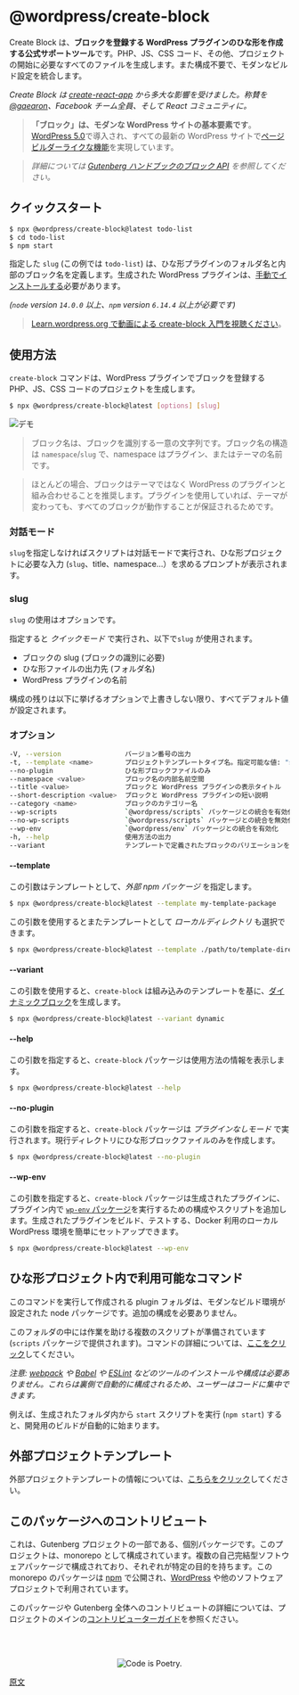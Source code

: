 <!--
# Create Block
 -->
# @wordpress/create-block

<!-- 
Create Block is an officially supported tool for scaffolding WordPress plugins with blocks. It generates PHP, JS, CSS code, and everything you need to start the project. It integrates a modern build setup with no configuration.

Create Block is an **officially supported tool for scaffolding a WordPress plugin that registers a block**. It generates PHP, JS, CSS code, and everything you need to start the project. It also integrates a modern build setup with no configuration.
 -->
Create Block は、**ブロックを登録する WordPress プラグインのひな形を作成する公式サポートツール**です。PHP、JS、CSS コード、その他、プロジェクトの開始に必要なすべてのファイルを生成します。また構成不要で、モダンなビルド設定を統合します。

<!-- 
_It is largely inspired by [create-react-app](https://create-react-app.dev/docs/getting-started). Major kudos to [@gaearon](https://github.com/gaearon), the whole Facebook team, and the React community._
 -->
_Create Block は [create-react-app](https://create-react-app.dev/docs/getting-started) から多大な影響を受けました。称賛を [@gaearon](https://github.com/gaearon)、Facebook チーム全員、そして React コミュニティに。_

<!--
## Description
 -->
<!-- 
## 説明
 -->
<!-- 
> **Blocks are the fundamental elements of modern WordPress sites**. Introduced in [WordPress 5.0](https://wordpress.org/news/2018/12/bebo/), they allow [page and post builder-like functionality](https://wordpress.org/gutenberg/) to every up-to-date WordPress website.
 -->
> **「ブロック」は、モダンな WordPress サイトの基本要素です**。[WordPress 5.0](https://wordpress.org/news/2018/12/bebo/)で導入され、すべての最新の WordPress サイトで[ページビルダーライクな機能](https://wordpress.org/gutenberg/)を実現しています。

<!-- 
> _Learn more about the [Block API at the Gutenberg HandBook](https://developer.wordpress.org/block-editor/developers/block-api/block-registration/)._
 -->
> _詳細については [Gutenberg ハンドブックのブロック API](https://developer.wordpress.org/block-editor/developers/block-api/block-registration/) を参照してください。_

<!--
## Quick start
 -->
## クイックスタート
<!--
You only need to provide the `slug` – the target location for scaffolded plugin files and the internal block name.
 -->
<!-- 
`slug` を指定するだけで作成できます。`slug` は、ひな形プラグインファイルの保管場所と、内部のブロック名になります。
 -->
```bash
$ npx @wordpress/create-block@latest todo-list
$ cd todo-list
$ npm start
```

<!--
The `slug` provided (`todo-list` in the example) defines the folder name for the scaffolded plugin and the internal block name. The WordPress plugin generated must [be installed manually](https://wordpress.org/documentation/article/manage-plugins/#manual-plugin-installation-1).
 -->
指定した `slug` (この例では `todo-list`) は、ひな形プラグインのフォルダ名と内部のブロック名を定義します。生成された WordPress プラグインは、[手動でインストールする](https://wordpress.org/documentation/article/manage-plugins/#manual-plugin-installation-1)必要があります。

<!--
_(requires `node` version `14.0.0` or above, and `npm` version `6.14.4` or above)_

It creates a WordPress plugin that you need to [install manually](https://wordpress.org/support/article/managing-plugins/#manual-plugin-installation).
 -->
<!-- 
[手動でのインストール](https://wordpress.org/support/article/managing-plugins/#manual-plugin-installation)が必要な WordPress プラグインを作成します。
 -->
<!--
[Watch a video introduction to create-block on Learn.wordpress.org](https://learn.wordpress.org/tutorial/using-the-create-block-tool/)
 -->

<!-- 
_(requires `node` version `14.0.0` or above, and `npm` version `6.14.4` or above)_
 -->
_(`node` version `14.0.0` 以上、`npm` version `6.14.4` 以上が必要です)_

<!-- 
> [Watch a video introduction to create-block on Learn.wordpress.org](https://learn.wordpress.org/tutorial/using-the-create-block-tool/)
 -->
> [Learn.wordpress.org で動画による create-block 入門を視聴ください](https://learn.wordpress.org/tutorial/using-the-create-block-tool/)。

<!-- 
## Usage
 -->
## 使用方法

<!-- 
The following command generates a project with PHP, JS, and CSS code for registering a block with a WordPress plugin.
 -->
<!-- 
次のコマンドは、WordPress プラグインでブロックを登録する PHP、JS、CSS コードのプロジェクトを生成します。
 -->
<!-- 
The `create-block` command generates a project with PHP, JS, and CSS code for registering a block with a WordPress plugin.
 -->
`create-block` コマンドは、WordPress プラグインでブロックを登録する PHP、JS、CSS コードのプロジェクトを生成します。

```bash
$ npx @wordpress/create-block@latest [options] [slug]
```

<!--
![Demo](https://user-images.githubusercontent.com/699132/103872910-4de15f00-50cf-11eb-8c74-67ca91a8c1a4.gif)
 -->
![デモ](https://user-images.githubusercontent.com/699132/103872910-4de15f00-50cf-11eb-8c74-67ca91a8c1a4.gif)

<!-- 
`[slug]` is optional. When provided, it triggers the quick mode where it is used as the block slug used for its identification, the output location for scaffolded files, and the name of the WordPress plugin. The rest of the configuration is set to all default values unless overridden with some options listed below.
 -->
<!-- 
`[slug]` はオプションです。指定するとクイックモードとなり、ブロックの slug として識別子、ひな形ファイルの出力先、WordPress プラグインの名前に使用されます。構成の残りは以下に挙げるオプションで上書きしない限り、すべてデフォルト値が設定されます。
 -->

<!-- 
> The name for a block is a unique string that identifies a block. Block Names are structured as `namespace`/`slug`, where namespace is the name of your plugin or theme.

> In most cases, we recommended pairing blocks with WordPress plugins rather than themes, because only using plugin ensures that all blocks still work when your theme changes.
 -->
> ブロック名は、ブロックを識別する一意の文字列です。ブロック名の構造は `namespace`/`slug` で、namespace はプラグイン、またはテーマの名前です。

> ほとんどの場合、ブロックはテーマではなく WordPress のプラグインと組み合わせることを推奨します。プラグインを使用していれば、テーマが変わっても、すべてのブロックが動作することが保証されるためです。

<!-- 
### Interactive Mode
 -->
### 対話モード

<!-- 
When no `slug` is provided, the script will run in interactive mode and will start prompting for the input required (`slug`, title, namespace...) to scaffold the project.
 -->
`slug`を指定しなければスクリプトは対話モードで実行され、ひな形プロジェクトに必要な入力 (`slug`、title、namespace...）を求めるプロンプトが表示されます。

<!-- 
### `slug`
 -->
### slug

<!-- 
The use of `slug` is optional.

When provided it triggers the _quick mode_, where this `slug` is used:
- as the block slug (required for its identification)
- as the output location (folder name) for scaffolded files
- as the name of the WordPress plugin.

The rest of the configuration is set to all default values unless overridden with some options listed below.
 -->
`slug` の使用はオプションです。 

指定すると _クイックモード_ で実行され、以下で`slug` が使用されます。
- ブロックの slug (ブロックの識別に必要)
- ひな形ファイルの出力先 (フォルダ名)
- WordPress プラグインの名前 

構成の残りは以下に挙げるオプションで上書きしない限り、すべてデフォルト値が設定されます。

<!-- 
### `options`
 -->
### オプション

<!--
```bash
-V, --version                output the version number
-t, --template <name>        project template type name; allowed values: "static" (default), "es5", the name of an external npm package, or the path to a local directory
--no-plugin                  scaffold block files only
--namespace <value>          internal namespace for the block name
--title <value>              display title for the block and the WordPress plugin
--short-description <value>  short description for the block and the WordPress plugin
--category <name>            category name for the block
--wp-scripts                 enable integration with `@wordpress/scripts` package
--no-wp-scripts              disable integration with `@wordpress/scripts` package
--wp-env                     enable integration with `@wordpress/env` package
-h, --help                   output usage information
--variant                    choose a block variant as defined by the template
```
 -->
```bash
-V, --version                バージョン番号の出力
-t, --template <name>        プロジェクトテンプレートタイプ名。指定可能な値: "static" (デフォルト)、"es5"、外部 npm パッケージ名、ローカルディレクトリへのパス
--no-plugin                  ひな形ブロックファイルのみ
--namespace <value>          ブロック名の内部名前空間
--title <value>              ブロックと WordPress プラグインの表示タイトル
--short-description <value>  ブロックと WordPress プラグインの短い説明
--category <name>            ブロックのカテゴリー名
--wp-scripts                 `@wordpress/scripts` パッケージとの統合を有効化
--no-wp-scripts              `@wordpress/scripts` パッケージとの統合を無効化
--wp-env                     `@wordpress/env` パッケージとの統合を有効化
-h, --help                   使用方法の出力
--variant                    テンプレートで定義されたブロックのバリエーションを選択
```

<!--
More examples:
 -->
<!-- 
サンプル:
 -->
<!--
1. Interactive mode - without giving a project name, the script will run in interactive mode giving a chance to customize the important options before generating the files.

```bash
$ npx @wordpress/create-block
```

2. External npm package – it is also possible to select an external npm package as a template.
 -->
<!-- 
#### `--template`
 -->
#### --template
<!-- 
This argument specifies an _external npm package_ as a template.
 -->
この引数はテンプレートとして、_外部 npm パッケージ_ を指定します。

```bash
$ npx @wordpress/create-block@latest --template my-template-package
```

<!-- 
This argument also allows to pick a _local directory_ as a template.
 -->
この引数を使用するとまたテンプレートとして _ローカルディレクトリ_ も選択できます。

```bash
$ npx @wordpress/create-block@latest --template ./path/to/template-directory
```

<!-- 
#### `--variant`
 -->
#### --variant

<!-- 
With this argument, `create-block` will generate a [dynamic block](https://developer.wordpress.org/block-editor/getting-started/glossary/#dynamic-block) based on the built-in template.

 -->
この引数を使用すると、`create-block` は組み込みのテンプレートを基に、[ダイナミックブロック](https://developer.wordpress.org/block-editor/getting-started/glossary/#dynamic-block)を生成します。

```bash
$ npx @wordpress/create-block@latest --variant dynamic
```
<!-- 
#### `--help`
 -->
#### --help
<!-- 
With this argument, the `create-block` package outputs usage information.
 -->
この引数を指定すると、`create-block` パッケージは使用方法の情報を表示します。

```bash
$ npx @wordpress/create-block@latest --help
```
<!-- 
#### `--no-plugin`
 -->
#### --no-plugin
<!-- 
With this argument, the `create-block` package runs in _No plugin mode_ which only scaffolds block files into the current directory.
 -->
この引数を指定すると、`create-block` パッケージは _プラグインなしモード_ で実行されます。現行ディレクトリにひな形ブロックファイルのみを作成します。

```bash
$ npx @wordpress/create-block@latest --no-plugin
```

<!-- 
1. 対話モード - プロジェクト名を指定しなければスクリプトは対話モードで動作します。コードが生成される前に、もっとも重要なオプションのいくつかをカスタマイズする機会が得られます。

```bash
$ npx @wordpress/create-block
```
2. 外部 npm パッケージ - また、テンプレートとして外部 npm パッケージも選択できます。

```bash
$ npx @wordpress/create-block --template my-template-package
```

3. ローカルテンプレートディレクトリ - また、テンプレートとしてローカルディレクトリを取ることもできます。

```bash
$ npx @wordpress/create-block --template ./path/to/template-directory
```

4. 構築済みテンプレートを元に、ダイナミックブロックを生成

```bash
$ npx @wordpress/create-block@latest --variant dynamic
```

5. ヘルプ – 使用例の情報を出力する場合は `npx` が必要です。

```bash
$ npx @wordpress/create-block@latest --help
```

6. プラグインなしのモード - また現行ディレクトリに、ひな形のブロックファイルのみを生成できます。

```bash
$ npx @wordpress/create-block@latest --no-plugin
```
 -->
<!--
When you scaffold a block, you must provide at least a `slug` name, the `namespace` which usually corresponds to either the `theme` or `plugin` name. In most cases, we recommended pairing blocks with WordPress plugins rather than themes, because only using plugin ensures that all blocks still work when your theme changes.
 -->
<!-- 
ブロックのひな形を生成する際、少なくとも `slug` 名、通常は `theme` 名や `puglin` 名のどちらかと関連する `namespace` を指定する必要があります。多くの場合ブロックは、テーマでなく、WordPress プラグインとペアにすることを推奨します。プラグインを使用していればテーマを変更されてもすべてのブロックが稼働するからです。
 -->
<!--
## Available Commands
 -->
<!--  
## 使用可能なコマンド
 -->

<!--
When bootstrapped with the `static` template (or any other project template with `wpScripts` flag enabled), you can run several commands inside the directory:
 -->
<!-- 
`static` テンプレート、または `wpScripts` フラグを有効化した他のプロジェクトテンプレートからブロックの作成を始めた場合、作成されたディレクトリの中で以下のコマンドを実行できます。
 -->
<!-- 
#### `--wp-env`
 -->
#### --wp-env

<!-- 
With this argument, the `create-block` package will add to the generated plugin the configuration and the script to run [`wp-env` package](https://developer.wordpress.org/block-editor/reference-guides/packages/packages-env/) within the plugin. This will allow you to easily set up a local WordPress environment (via Docker) for building and testing the generated plugin.
 -->
この引数を指定すると、`create-block` パッケージは生成されたプラグインに、プラグイン内で [`wp-env` パッケージ](https://ja.wordpress.org/team/handbook/block-editor/reference-guides/packages/packages-env/)を実行するための構成やスクリプトを追加します。生成されたプラグインをビルド、テストする、Docker 利用のローカル WordPress 環境を簡単にセットアップできます。

```bash
$ npx @wordpress/create-block@latest --wp-env
```

<!--
Starts the build for development. [Learn more](https://github.com/WordPress/gutenberg/tree/HEAD/packages/scripts#start).
 -->
<!-- 
開発用のビルドを開始。[詳細](https://github.com/WordPress/gutenberg/tree/HEAD/packages/scripts#start)

```bash
$ npm run build
```
 -->
<!--
Builds the code for production. [Learn more](https://github.com/WordPress/gutenberg/tree/HEAD/packages/scripts#build).
 -->
<!-- 
本番用にコードをビルド。[詳細](https://github.com/WordPress/gutenberg/tree/HEAD/packages/scripts#build)

```bash
$ npm run format
```
 -->
<!--
Formats files. [Learn more](https://github.com/WordPress/gutenberg/tree/HEAD/packages/scripts#format).
 -->
<!-- 
ファイルをフォーマット。[詳細](https://github.com/WordPress/gutenberg/tree/HEAD/packages/scripts#format)

```bash
$ npm run lint:css
```
 -->
<!--
Lints CSS files. [Learn more](https://github.com/WordPress/gutenberg/tree/HEAD/packages/scripts#lint-style).
 -->
<!-- 
CSS ファイルを lint。[詳細](https://github.com/WordPress/gutenberg/tree/HEAD/packages/scripts#lint-style)

```bash
$ npm run lint:js
```
 -->
<!--
Lints JavaScript files. [Learn more](https://github.com/WordPress/gutenberg/tree/HEAD/packages/scripts#lint-js).
 -->
<!-- 
JavaScript ファイルを lint。[詳細](https://github.com/WordPress/gutenberg/tree/HEAD/packages/scripts#lint-js)

```bash
$ npm run plugin-zip
```
 -->
<!-- 
Creates a zip file for a WordPress plugin. [Learn more](https://github.com/WordPress/gutenberg/tree/HEAD/packages/scripts#plugin-zip).
 -->
<!-- 
WordPress プラグインの zip ファイルを作成。[詳細](https://github.com/WordPress/gutenberg/tree/HEAD/packages/scripts#plugin-zip).

```bash
$ npm run packages-update
```
 -->
<!--
Updates WordPress packages to the latest version. [Learn more](https://github.com/WordPress/gutenberg/tree/HEAD/packages/scripts#packages-update).
 -->
<!-- 
WordPress パッケージを最新版に更新。[詳細](https://github.com/WordPress/gutenberg/tree/HEAD/packages/scripts#packages-update)
 -->

<!-- 
## Available commands in the scaffolded project
 -->
## ひな形プロジェクト内で利用可能なコマンド

<!-- 
The plugin folder created when executing this command, is a node package with a modern build setup that requires no configuration.

A set of scripts is available from inside that folder (provided by the `scripts` package) to make your work easier. [Click here](https://github.com/WordPress/gutenberg/tree/HEAD/packages/scripts#available-scripts) for a full description of these commands.
 -->
このコマンドを実行して作成される plugin フォルダは、モダンなビルド環境が設定された node パッケージです。追加の構成を必要ありません。

このフォルダの中には作業を助ける複数のスクリプトが準備されています (`scripts` パッケージで提供されます)。コマンドの詳細については、[ここをクリック](https://github.com/WordPress/gutenberg/tree/HEAD/packages/scripts#available-scripts)してください。

<!--
_Note: You don’t need to install or configure tools like [webpack](https://webpack.js.org), [Babel](https://babeljs.io) or [ESLint](https://eslint.org) yourself. They are preconfigured and hidden so that you can focus on coding._
 -->
_注意: [webpack](https://webpack.js.org) や [Babel](https://babeljs.io) や [ESLint](https://eslint.org) などのツールのインストールや構成は必要ありません。これらは裏側で自動的に構成されるため、ユーザーはコードに集中できます。_

<!-- 
For example, running the `start` script from inside the generated folder (`npm start`) would automatically start the build for development.
 -->
例えば、生成されたフォルダ内から `start` スクリプトを実行 (`npm start`) すると、開発用のビルドが自動的に始まります。

<!--
## External Project Templates
 -->
## 外部プロジェクトテンプレート

<!-- 
[Click here](https://developer.wordpress.org/block-editor/reference-guides/packages/packages-create-block/packages-create-block-external-template/) for information on External Project Templates

 -->
外部プロジェクトテンプレートの情報については、[こちらをクリック](https://developer.wordpress.org/block-editor/reference-guides/packages/packages-create-block/packages-create-block-external-template/)してください。


<!--
## WP-CLI

Another way of making a developer’s life easier is to use [WP-CLI](https://wp-cli.org), which provides a command-line interface for many actions you might perform on the WordPress instance. One of the commands `wp scaffold block` was used as the baseline for this tool and ES5 template in particular.
 -->
<!--
## WP-CLI

もう1つの開発者をラクにしてくれる方法が [WP-CLI](https://wp-cli.org) です。WP-CLI は WordPress に対する多くの操作をコマンドラインから実行できますが、その中の1つ `wp scaffold block` はこのツール、特に ES5 テンプレートの開始ラインとして使用されました。
 -->

<!--
## Contributing to this package
 -->
## このパッケージへのコントリビュート

<!-- 
This is an individual package that's part of the Gutenberg project. The project is organized as a monorepo. It's made up of multiple self-contained software packages, each with a specific purpose. The packages in this monorepo are published to [npm](https://www.npmjs.com/) and used by [WordPress](https://make.wordpress.org/core/) as well as other software projects.
 -->
これは、Gutenberg プロジェクトの一部である、個別パッケージです。このプロジェクトは、monorepo として構成されています。複数の自己完結型ソフトウェアパッケージで構成されており、それぞれが特定の目的を持ちます。この monorepo のパッケージは [npm](https://www.npmjs.com/) で公開され、[WordPress](https://make.wordpress.org/core/) や他のソフトウェアプロジェクトで利用されています。

<!-- 
To find out more about contributing to this package or Gutenberg as a whole, please read the project's main [contributor guide](https://github.com/WordPress/gutenberg/tree/HEAD/CONTRIBUTING.md).
 -->
このパッケージや Gutenberg 全体へのコントリビュートの詳細については、プロジェクトのメインの[コントリビューターガイド](https://ja.wordpress.org/team/handbook/block-editor/contributors/)を参照ください。


<br /><br /><p align="center"><img src="https://s.w.org/style/images/codeispoetry.png?1" alt="Code is Poetry." /></p>

[原文](https://github.com/WordPress/gutenberg/blob/trunk/packages/create-block/README.md)